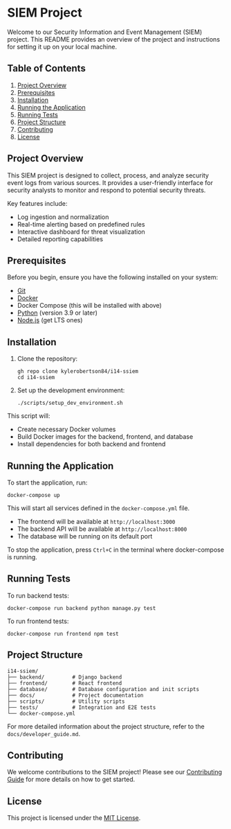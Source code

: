 # SIEM Project

Welcome to our Security Information and Event Management (SIEM) project. This README provides an overview of the project and instructions for setting it up on your local machine.

## Table of Contents
1. [Project Overview](#project-overview)
2. [Prerequisites](#prerequisites)
3. [Installation](#installation)
4. [Running the Application](#running-the-application)
5. [Running Tests](#running-tests)
6. [Project Structure](#project-structure)
7. [Contributing](#contributing)
8. [License](#license)

## Project Overview

This SIEM project is designed to collect, process, and analyze security event logs from various sources. It provides a user-friendly interface for security analysts to monitor and respond to potential security threats.

Key features include:
- Log ingestion and normalization
- Real-time alerting based on predefined rules
- Interactive dashboard for threat visualization
- Detailed reporting capabilities

## Prerequisites

Before you begin, ensure you have the following installed on your system:
- [Git](https://git-scm.com/downloads)
- [Docker](https://docs.docker.com/get-docker/)
- Docker Compose (this will be installed with above)
- [Python](https://www.python.org/downloads/) (version 3.9 or later)
- [Node.js](https://nodejs.org/en/download/prebuilt-installer/current) (get LTS ones)

## Installation

1. Clone the repository:
   ```
   gh repo clone kylerobertson84/i14-ssiem
   cd i14-ssiem
   ```

2. Set up the development environment:
   ```
   ./scripts/setup_dev_environment.sh
   ```

This script will:
- Create necessary Docker volumes
- Build Docker images for the backend, frontend, and database
- Install dependencies for both backend and frontend

## Running the Application

To start the application, run:

```
docker-compose up
```

This will start all services defined in the `docker-compose.yml` file.

- The frontend will be available at `http://localhost:3000`
- The backend API will be available at `http://localhost:8000`
- The database will be running on its default port

To stop the application, press `Ctrl+C` in the terminal where docker-compose is running.

## Running Tests

To run backend tests:
```
docker-compose run backend python manage.py test
```

To run frontend tests:
```
docker-compose run frontend npm test
```

## Project Structure

```
i14-ssiem/
├── backend/         # Django backend
├── frontend/        # React frontend
├── database/        # Database configuration and init scripts
├── docs/            # Project documentation
├── scripts/         # Utility scripts
├── tests/           # Integration and E2E tests
└── docker-compose.yml
```

For more detailed information about the project structure, refer to the `docs/developer_guide.md`.

## Contributing

We welcome contributions to the SIEM project! Please see our [Contributing Guide](CONTRIBUTING.md) for more details on how to get started.

## License

This project is licensed under the [MIT License](LICENSE).